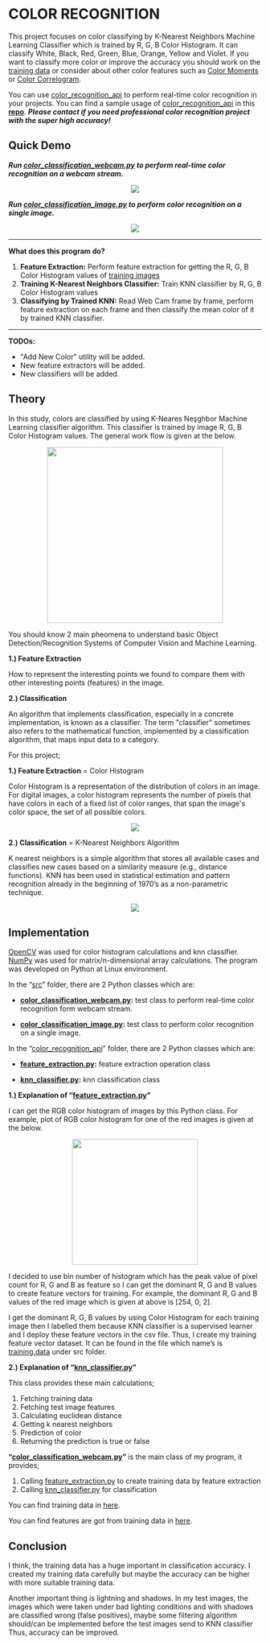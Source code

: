 # COLOR RECOGNITION

This project focuses on color classifying by K-Nearest Neighbors Machine Learning Classifier which is trained by R, G, B Color Histogram. It can classify White, Black, Red, Green, Blue, Orange, Yellow and Violet. If you want to classify more color or improve the accuracy you should work on the [training data](https://github.com/ahmetozlu/color_classifier/tree/main/Assignment11_Week11/src/training_dataset) or consider about other color features such as [Color Moments](https://en.wikipedia.org/wiki/Color_moments) or [Color Correlogram](http://www.cs.cornell.edu/rdz/Papers/ecdl2/spatial.htm).

You can use [color_recognition_api](https://github.com/UtkarshDixit87/COE_Celebal_Technologies/tree/main/Assignment11_Week11/src/color_recognition_api) to perform real-time color recognition in your projects. You can find a sample usage of [color_recognition_api](https://github.com/UtkarshDixit87/COE_Celebal_Technologies/tree/main/Assignment11_Week11/src/color_recognition_api) in this [**repo**](https://github.com/ahmetozlu/vehicle_counting_tensorflow). ***Please contact if you need professional color recognition project with the super high accuracy!***

## Quick Demo

***Run [color_classification_webcam.py](https://github.com/UtkarshDixit87/COE_Celebal_Technologies/blob/main/Assignment11_Week11/src/color_classification_webcam.py) to perform real-time color recognition on a webcam stream.***

<p align="center">
  <img src="https://user-images.githubusercontent.com/22610163/34917659-8497acae-f95a-11e7-93fb-f7cd6cc3128a.gif">
</p>

***Run [color_classification_image.py](https://github.com/UtkarshDixit87/COE_Celebal_Technologies/blob/main/Assignment11_Week11/src/color_classification_image.py) to perform color recognition on a single image.***

<p align="center">
  <img src="https://user-images.githubusercontent.com/22610163/42423806-14cdfa7a-8309-11e8-9478-23d50fc0002f.png">
</p>

---
**What does this program do?**
1. **Feature Extraction:** Perform feature extraction for getting the R, G, B Color Histogram values of [training images](https://github.com/ahmetozlu/color_classifier/tree/main/Assignment11_Week11/src/training_dataset)
2. **Training K-Nearest Neighbors Classifier:** Train KNN classifier by R, G, B Color Histogram values
3. **Classifying by Trained KNN:** Read Web Cam frame by frame, perform feature extraction on each frame and then classify the mean color of it by trained KNN classifier.
---

**TODOs:**

- "Add New Color" utility will be added.
- New feature extractors will be added.
- New classifiers will be added.


## Theory

In this study, colors are classified by using K-Neares Neşghbor Machine Learning classifier algorithm. This classifier is trained by image R, G, B Color Histogram values. The general work flow is given at the below.

<p align="center">
  <img src="https://user-images.githubusercontent.com/22610163/35335133-a9632c70-0125-11e8-9204-0b4bfd0702a7.png" {width=35px height=350px}>
</p>

You should know 2 main pheomena to understand basic Object Detection/Recognition Systems of Computer Vision and Machine Learning.

**1.) Feature Extraction**

How to represent the interesting points we found to compare them with other interesting points (features) in the image.

**2.) Classification**

An algorithm that implements classification, especially in a concrete implementation, is known as a classifier. The term "classifier" sometimes also refers to the mathematical function, implemented by a classification algorithm, that maps input data to a category.

For this project;

**1.) Feature Extraction** = Color Histogram

Color Histogram is a representation of the distribution of colors in an image. For digital images, a color histogram represents the number of pixels that have colors in each of a fixed list of color ranges, that span the image's color space, the set of all possible colors.

<p align="center">
  <img src="https://user-images.githubusercontent.com/22610163/34918867-44f5feaa-f96b-11e7-9994-1747846266c9.png">
</p>

**2.) Classification** = K-Nearest Neighbors Algorithm

K nearest neighbors is a simple algorithm that stores all available cases and classifies new cases based on a similarity measure (e.g., distance functions). KNN has been used in statistical estimation and pattern recognition already in the beginning of 1970’s as a non-parametric technique.

<p align="center">
  <img src="https://user-images.githubusercontent.com/22610163/34918895-c7b94d24-f96b-11e7-87da-8619d9bd4246.png">
</p>

## Implementation

[OpenCV](https://pypi.python.org/pypi/opencv-python) was used for color histogram calculations and knn classifier. [NumPy](https://stackoverflow.com/questions/29499815/how-to-install-numpy-on-windows-using-pip-install) was used for matrix/n-dimensional array calculations. The program was developed on Python at Linux environment.

In the “[src](https://github.com/UtkarshDixit87/COE_Celebal_Technologies/tree/main/Assignment11_Week11/src)” folder, there are 2 Python classes which are:

- **[color_classification_webcam.py](https://github.com/UtkarshDixit87/COE_Celebal_Technologies/blob/main/Assignment11_Week11/src/color_classification_webcam.py):** test class to perform real-time color recognition form webcam stream.

- **[color_classification_image.py](https://github.com/UtkarshDixit87/COE_Celebal_Technologies/blob/main/Assignment11_Week11/src/color_classification_image.py):** test class to perform color recognition on a single image.

In the “[color_recognition_api](https://github.com/UtkarshDixit87/COE_Celebal_Technologies/tree/main/Assignment11_Week11/src/color_recognition_api)” folder, there are 2 Python classes which are:

- **[feature_extraction.py](https://github.com/UtkarshDixit87/COE_Celebal_Technologies/blob/main/Assignment11_Week11/src/color_recognition_api/color_histogram_feature_extraction.py):** feature extraction operation class

- **[knn_classifier.py](https://github.com/UtkarshDixit87/COE_Celebal_Technologies/blob/main/Assignment11_Week11/src/color_recognition_api/knn_classifier.py):** knn classification class

**1.) Explanation of “[feature_extraction.py](https://github.com/UtkarshDixit87/COE_Celebal_Technologies/blob/main/Assignment11_Week11/src/color_recognition_api/color_histogram_feature_extraction.py)"**

I can get the RGB color histogram of images by this Python class. For example, plot of RGB color histogram for one of the red images is given at the below.

<p align="center">
  <img src="https://user-images.githubusercontent.com/22610163/34919478-f198beb8-f975-11e7-8c1c-0a552f7cd673.jpg" {width=25px height=250px}>
</p>

I decided to use bin number of histogram which has the peak value of pixel count for R, G and B as feature so I can get the dominant R, G and B values to create feature vectors for training. For example, the dominant R, G and B values of the red image which is given at above is [254, 0, 2].

I get the dominant R, G, B values by using Color Histogram for each training image then I labelled them because KNN classifier is a supervised learner and I deploy these feature vectors in the csv file. Thus, I create my training feature vector dataset. It can be found in the file which name’s is [training.data](https://github.com/UtkarshDixit87/COE_Celebal_Technologies/blob/main/Assignment11_Week11/src/training.data) under src folder.

**2.) Explanation of “[knn_classifier.py](https://github.com/UtkarshDixit87/COE_Celebal_Technologies/blob/main/Assignment11_Week11/src/color_recognition_api/knn_classifier.py)”**

This class provides these main calculations;

1. Fetching training data
2. Fetching test image features
3. Calculating euclidean distance
4. Getting k nearest neighbors
5. Prediction of color
6. Returning the prediction is true or false

**“[color_classification_webcam.py](https://github.com/UtkarshDixit87/COE_Celebal_Technologies/blob/main/Assignment11_Week11/src/color_classification_webcam.py)”** is the main class of my program, it provides;

1. Calling [feature_extraction.py](https://github.com/UtkarshDixit87/COE_Celebal_Technologies/blob/main/Assignment11_Week11/src/color_recognition_api/color_histogram_feature_extraction.py) to create training data by feature extraction
2. Calling [knn_classifier.py](https://github.com/UtkarshDixit87/COE_Celebal_Technologies/blob/main/Assignment11_Week11/src/color_recognition_api/knn_classifier.py) for classification

You can find training data in [here](https://github.com/ahmetozlu/color_classifier/tree/main/Assignment11_Week11/src/training_dataset).

You can find features are got from training data in [here](https://raw.githubusercontent.com/ahmetozlu/color_classifier/main/Assignment11_Week11/src/training.data).

## Conclusion

I think, the training data has a huge important in classification accuracy. I created my training data carefully but maybe the accuracy can be higher with more suitable training data.

Another important thing is lightning and shadows. In my test images, the images which were taken under bad lighting conditions and with shadows are classified wrong (false positives), maybe some filtering algorithm should/can be implemented before the test images send to KNN classifier Thus, accuracy can be improved.

